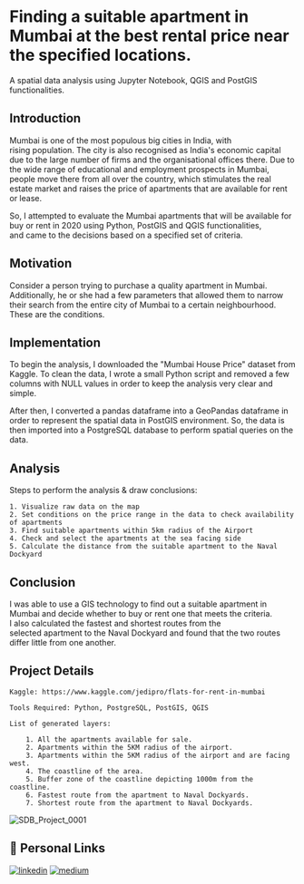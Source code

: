 
# Finding a suitable apartment in Mumbai at the best rental price near the specified locations. 

A spatial data analysis using Jupyter Notebook, QGIS and PostGIS functionalities.


## Introduction

Mumbai is one of the most populous big cities in India, with rising population. The city is also recognised as India's economic capital due to the large number of firms and the organisational offices there. 
Due to the wide range of educational and employment prospects in Mumbai, people move there from all over the country, which stimulates the real estate market and raises the price of apartments that are 
available for rent or lease.

So, I attempted to evaluate the Mumbai apartments that will be available for buy or rent in 2020 using Python, PostGIS and QGIS functionalities, and came to the decisions based on a specified set of criteria.
## Motivation

Consider a person trying to purchase a quality apartment in Mumbai. Additionally, he or she had a few parameters that allowed them to narrow their search from the entire city of Mumbai to a certain neighbourhood. These are the conditions.
## Implementation

To begin the analysis, I downloaded the "Mumbai House Price" dataset from Kaggle. To clean the data, I wrote a small Python script and removed a few columns with NULL values in order to keep the analysis very clear and simple.

After then, I converted a pandas dataframe into a GeoPandas dataframe in order to represent the spatial data in PostGIS environment. So, the data is then imported into a PostgreSQL database to perform spatial queries on the data.

## Analysis

Steps to perform the analysis & draw conclusions:

    1. Visualize raw data on the map
    2. Set conditions on the price range in the data to check availability of apartments
    3. Find suitable apartments within 5km radius of the Airport
    4. Check and select the apartments at the sea facing side
    5. Calculate the distance from the suitable apartment to the Naval Dockyard
## Conclusion

I was able to use a GIS technology to find out a suitable apartment in Mumbai and decide whether to buy or rent one that meets the criteria.  I also calculated the fastest and shortest routes from the selected apartment to the Naval Dockyard and found that the two routes differ little from one another.
## Project Details

    Kaggle: https://www.kaggle.com/jedipro/flats-for-rent-in-mumbai

    Tools Required: Python, PostgreSQL, PostGIS, QGIS

    List of generated layers:
    
        1. All the apartments available for sale.
        2. Apartments within the 5KM radius of the airport.
        3. Apartments within the 5KM radius of the airport and are facing west.
        4. The coastline of the area.
        5. Buffer zone of the coastline depicting 1000m from the coastline.
        6. Fastest route from the apartment to Naval Dockyards.
        7. Shortest route from the apartment to Naval Dockyards.
        
![SDB_Project_0001](https://user-images.githubusercontent.com/60979131/194350700-65ce4c6e-f07d-4f13-b4dc-039228f7d641.png)

## 🔗 Personal Links
[![linkedin](https://img.shields.io/badge/linkedin-0A66C2?style=for-the-badge&logo=linkedin&logoColor=white)](https://www.linkedin.com/in/prachi-sarode-448439167/)
[![medium](https://img.shields.io/badge/medium-000000?style=for-the-badge&logo=medium&logoColor=white)](https://prachisarode.medium.com/)
